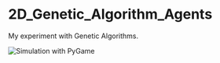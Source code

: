 # 2D_Genetic_Algorithm_Agents
My experiment with Genetic Algorithms.

![Simulation with PyGame](https://github.com/alpertucanberk/2D_Genetic_Algorithm_Agents/blob/master/galg_gifs/Dec-24-2019%2022-22-54.gif)
